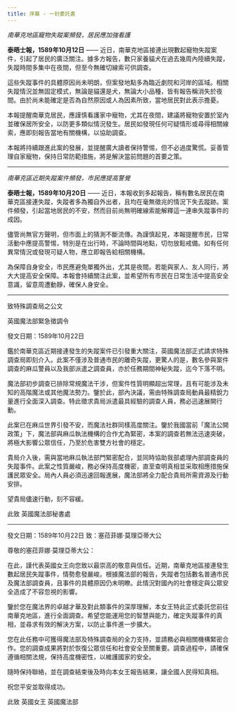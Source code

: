 ```yaml
---
title: 序幕 - 一封委託書
---
```


*南華克地區寵物失蹤案頻發，居民應加強看護*

**泰晤士報，1589年10月12日** —— 近日，南華克地區接連出現數起寵物失蹤案件，引起了居民的廣泛關注。據多方報告，數只家養貓犬在過去幾周內陸續失蹤，失蹤時間多集中在夜間，但至今無確切線索可供調查。

這些失蹤事件的具體原因尚未明朗，但案發地點多為臨近劇院和河岸的區域。相關失蹤情況並無固定模式，無論是貓還是犬，無論大小品種，皆有報告稱消失於夜間。由於尚未能確定是否為自然原因或人為因素所致，當地居民對此表示擔憂。

本報提醒南華克居民，應謹慎看護家中寵物，尤其在夜間，建議將寵物安置於室內並確保居所安全，以防更多類似情況發生。居民如發現任何可疑情形或尋得相關線索，應即刻報告當地有關機構，以協助調查。

本報將持續跟進此案的發展，並提醒廣大讀者保持警惕，但不必過度驚慌。妥善管理自家寵物，保持日常防範措施，將是解決當前問題的首要之策。

---

*南華克區近期失蹤案件頻發，市民應提高警覺*

**泰晤士報，1589年10月20日** —— 近日，本報收到多起報告，稱有數名居民在南華克區接連失蹤，失蹤者多為獨自外出者，且均在毫無徵兆的情況下失去蹤跡。案件頻發，引起當地居民的不安，然而目前尚無明確線索能解釋這一連串失蹤事件的成因。

儘管尚無官方聲明，但市面上的猜測不斷流傳。為謹慎起見，本報提醒市民，日常活動中應提高警惕，特別是在出行時，不論時間與地點，切勿放鬆戒備。如有任何異常情況或發現可疑人物，應立即報告給相關機構。

為保障自身安全，市民應避免單獨外出，尤其是夜間。若能與家人、友人同行，將大大提高安全保障。本報會持續關注此案，並希望所有市民在日常生活中提高安全意識，留意周遭動靜，確保人身安全。

---

致特殊調查局之公文

英國魔法部緊急徵調令

發文日期：1589年10月22日

鑑於南華克區近期接連發生的失蹤案件已引發重大關注，英國魔法部正式請求特殊調查局即刻介入。此案不僅涉及普通市民的離奇失蹤，更驚人的是，數名參與案件調查的麻瓜警員以及我部派遣之調查員，亦於任務期間神秘失蹤，迄今下落不明。

魔法部初步調查已排除常規魔法干涉，但案件性質明顯超出常理，且有可能涉及未知的高階魔法或其他魔法勢力。鑒於此，部內決議，需由特殊調查局動員最精銳力量進行全面深入調查。特此徵求貴局派遣最具經驗的調查人員，務必迅速展開行動。

此案已在麻瓜世界引發不安，而魔法社群同樣高度關注。鑒於我國當前「魔法公開政策」下，魔法部與麻瓜執法機構的合作尤為緊密，本案的調查若無法迅速突破，將極大影響公眾信任，乃至於危害雙方社會的穩定。

貴局介入後，需與當地麻瓜執法部門緊密配合，並同時協助我部處理內部調查員的失蹤事件。此案之性質嚴峻，務必保持高度機密，直至查明真相並采取相應措施保護民眾安全。局內人員必須迅速回報進展，魔法部將全力配合貴局所需資源及行動安排。

望貴局儘速行動，刻不容緩。

此致
英國魔法部秘書處

---

發文日期：1589年10月22日
致：塞菈菲娜·莫理亞蒂大公

尊敬的塞菈菲娜·莫理亞蒂大公：

在此，謹代表英國女王向您致以最崇高的敬意與信任。近期，南華克地區接連發生數起居民失蹤事件，情勢愈發嚴峻。根據魔法部的報告，失蹤者包括數名普通市民及魔法部調查員，且事件的具體原因仍未明瞭。此情況對國內的社會穩定與公眾安全造成了不容忽視的影響。

鑒於您在魔法界的卓越才華及對此類事件的深厚理解，本女王特此正式委託您前往南華克地區，進行全面調查。希望您能運用您的智慧與能力，確定失蹤事件的真相，並尋求有效的解決方案，以防止事件進一步擴大。

您在此任務中可獲得魔法部及特殊調查局的全力支持，並請務必與相關機構緊密合作。您的調查成果將對於恢復公眾信任和社會安全至關重要。調查過程中，請確保遵循相關法規，保持高度機密性，以維護國家的安全。

隨時保持聯絡，並在調查結束後及時向本女王報告結果，讓全國人民得知真相。

祝您平安並取得成功。

此致
英國女王
英國魔法部
